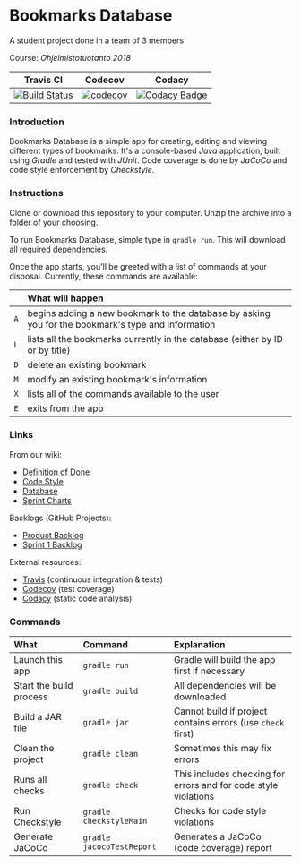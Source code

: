 # Bookmarks Database
A student project done in a team of 3 members

Course: *Ohjelmistotuotanto 2018*

| Travis CI | Codecov | Codacy |
| :-: | :-: | :-: |
|[![Build Status](https://travis-ci.org/gotonode/ohtu.svg?branch=master)](https://travis-ci.org/gotonode/ohtu) | [![codecov](https://codecov.io/gh/gotonode/ohtu/branch/master/graph/badge.svg)](https://codecov.io/gh/gotonode/ohtu) | [![Codacy Badge](https://api.codacy.com/project/badge/Grade/2d0bf2d457bf498696afd4075722bf3a)](https://www.codacy.com/app/gotonode/ohtu?utm_source=github.com&amp;utm_medium=referral&amp;utm_content=gotonode/ohtu&amp;utm_campaign=Badge_Grade)

### Introduction

Bookmarks Database is a simple app for creating, editing and viewing different types of bookmarks. It's a console-based *Java* application, built using *Gradle* and tested with *JUnit*. Code coverage is done by *JaCoCo* and code style enforcement by *Checkstyle*.

### Instructions

Clone or download this repository to your computer. Unzip the archive into a folder of your choosing.

To run Bookmarks Database, simple type in `gradle run`. This will download all required dependencies.

Once the app starts, you'll be greeted with a list of commands at your disposal. Currently, these commands are available:

| | What will happen |
| :-: | :- |
| `A` | begins adding a new bookmark to the database by asking you for the bookmark's type and information |
| `L` | lists all the bookmarks currently in the database (either by ID or by title) |
| `D` | delete an existing bookmark |
| `M` | modify an existing bookmark's information |
| `X` | lists all of the commands available to the user |
| `E` | exits from the app |

### Links

From our wiki:
* [Definition of Done](https://github.com/gotonode/ohtu/wiki/Definition-of-Done)
* [Code Style](https://github.com/gotonode/ohtu/wiki/Code-Style)
* [Database](https://github.com/gotonode/ohtu/wiki/Database)
* [Sprint Charts](https://github.com/gotonode/ohtu/wiki/Sprint-Charts)

Backlogs (GitHub Projects):
* [Product Backlog](https://github.com/gotonode/ohtu/projects/3)
* [Sprint 1 Backlog](https://github.com/gotonode/ohtu/projects/1)

External resources:
* [Travis](https://travis-ci.org/gotonode/ohtu) (continuous integration & tests)
* [Codecov](https://codecov.io/gh/gotonode/ohtu) (test coverage)
* [Codacy](https://www.codacy.com/app/gotonode/ohtu) (static code analysis)

### Commands

| What | Command | Explanation |
| :- | :- | :- |
| Launch this app | `gradle run` | Gradle will build the app first if necessary |
| Start the build process | `gradle build` | All dependencies will be downloaded |
| Build a JAR file | `gradle jar` | Cannot build if project contains errors (use `check` first) 
| Clean the project | `gradle clean` | Sometimes this may fix errors |
| Runs all checks | `gradle check` | This includes checking for errors and for code style violations |
| Run Checkstyle | `gradle checkstyleMain` | Checks for code style violations |
| Generate JaCoCo | `gradle jacocoTestReport` | Generates a JaCoCo (code coverage) report |
